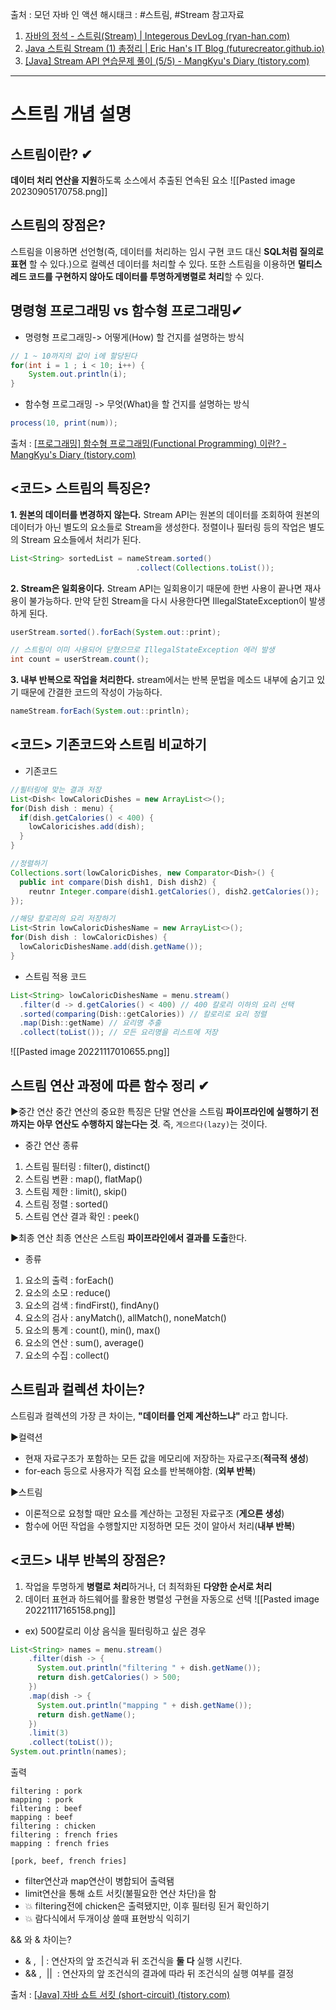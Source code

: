 출처 : 모던 자바 인 액션
해시태크 : #스트림, #Stream
참고자료
1) [자바의 정석 - 스트림(Stream) | Integerous DevLog (ryan-han.com)](https://ryan-han.com/post/dev/java-stream/)
2) [Java 스트림 Stream (1) 총정리 | Eric Han's IT Blog (futurecreator.github.io)](https://futurecreator.github.io/2018/08/26/java-8-streams/)
3) [[Java] Stream API 연습문제 풀이 (5/5) - MangKyu's Diary (tistory.com)](https://mangkyu.tistory.com/116)
----

# 스트림 개념 설명

## 스트림이란? ✔
**데이터 처리 연산을 지원**하도록 소스에서 추출된 연속된 요소
![[Pasted image 20230905170758.png]]


## 스트림의 장점은?
스트림을 이용하면 선언형(즉, 데이터를 처리하는 임시 구현 코드 대신 **SQL처럼 질의로 표현** 할 수 있다.)으로 컬렉션 데이터를 처리할 수 있다.
또한 스트림을 이용하면 **멀티스레드 코드를 구현하지 않아도 데이터를 투명하게병렬로 처리**할 수 있다.


## 명령형 프로그래밍 vs 함수형 프로그래밍✔
- 명령형 프로그래밍-> 어떻게(How) 할 건지를 설명하는 방식
```java
// 1 ~ 10까지의 값이 i에 할당된다 
for(int i = 1 ; i < 10; i++) { 
	System.out.println(i); 
}
```

- 함수형 프로그래밍 -> 무엇(What)을 할 건지를 설명하는 방식
```java
process(10, print(num));
```

출처 : [[프로그래밍] 함수형 프로그래밍(Functional Programming) 이란? - MangKyu's Diary (tistory.com)](https://mangkyu.tistory.com/111)


## <코드> 스트림의 특징은? 
**1. 원본의 데이터를 변경하지 않는다.**
Stream API는 원본의 데이터를 조회하여 원본의 데이터가 아닌 별도의 요소들로 Stream을 생성한다. 정렬이나 필터링 등의 작업은 별도의 Stream 요소들에서 처리가 된다.
``` java
List<String> sortedList = nameStream.sorted()
							.collect(Collections.toList());
```

**2. Stream은 일회용이다.**
Stream API는 일회용이기 때문에 한번 사용이 끝나면 재사용이 불가능하다. 만약 닫힌 Stream을 다시 사용한다면 IllegalStateException이 발생하게 된다.
```java
userStream.sorted().forEach(System.out::print);

// 스트림이 이미 사용되어 닫혔으므로 IllegalStateException 에러 발생
int count = userStream.count(); 
```

**3. 내부 반복으로 작업을 처리한다.**
stream에서는 반복 문법을 메소드 내부에 숨기고 있기 때문에 간결한 코드의 작성이 가능하다. 
```java
nameStream.forEach(System.out::println);
```


## <코드> 기존코드와 스트림 비교하기
- 기존코드
```java
//필터링에 맞는 결과 저장
List<Dish< lowCaloricDishes = new ArrayList<>();
for(Dish dish : menu) {
  if(dish.getCalories() < 400) {
    lowCaloricishes.add(dish);
  }
}

//정렬하기
Collections.sort(lowCaloricDishes, new Comparator<Dish>() {
  public int compare(Dish dish1, Dish dish2) {
    reutnr Integer.compare(dish1.getCalories(), dish2.getCalories());
});

//해당 칼로리의 요리 저장하기
List<Strin lowCaloricDishesName = new ArrayList<>();
for(Dish dish : lowCaloricDishes) {
  lowCaloricDishesName.add(dish.getName());
}
```

- 스트림 적용 코드
```java
List<String> lowCaloricDishesName = menu.stream()
  .filter(d -> d.getCalories() < 400) // 400 칼로리 이하의 요리 선택
  .sorted(comparing(Dish::getCalories)) // 칼로리로 요리 정렬
  .map(Dish::getName) // 요리명 추출
  .collect(toList()); // 모든 요리명을 리스트에 저장
```
![[Pasted image 20221117010655.png]]


## 스트림 연산 과정에 따른 함수 정리 ✔
▶중간 연산
중간 연산의 중요한 특징은 단말 연산을 스트림 **파이프라인에 실행하기 전까지는 아무 연산도 수행하지 않는다는 것**. 즉, `게으르다(lazy)`는 것이다.

- 중간 연산 종류
1.  스트림 필터링 : filter(), distinct()
2.  스트림 변환 : map(), flatMap()
3.  스트림 제한 : limit(), skip()
4.  스트림 정렬 : sorted()
5.  스트림 연산 결과 확인 : peek()

▶최종 연산
최종 연산은 스트림 **파이프라인에서 결과를 도출**한다.

- 종류
1.  요소의 출력 : forEach()
2.  요소의 소모 : reduce()
3.  요소의 검색 : findFirst(), findAny()
4.  요소의 검사 : anyMatch(), allMatch(), noneMatch()
5.  요소의 통계 : count(), min(), max()
6.  요소의 연산 : sum(), average()
7.  요소의 수집 : collect()


## 스트림과 컬렉션 차이는?
스트림과 컬렉션의 가장 큰 차이는, **"데이터를 언제 계산하느냐"** 라고 합니다.

▶컬력션
-  현재 자료구조가 포함하는 모든 값을 메모리에 저장하는 자료구조(**적극적 생성**)
- for-each 등으로 사용자가 직접 요소를 반복해야함. (**외부 반복**)

▶스트림
-  이론적으로 요청할 때만 요소를 계산하는 고정된 자료구조 (**게으른 생성**)
-  함수에 어떤 작업을 수행할지만 지정하면 모든 것이 알아서 처리(**내부 반복**)


## <코드> 내부 반복의 장점은?
1) 작업을 투명하게 **병렬로 처리**하거나, 더 최적화된 **다양한 순서로 처리**
2) 데이터 표현과 하드웨어를 활용한 병렬성 구현을 자동으로 선택
![[Pasted image 20221117165158.png]]
- ex) 500칼로리 이상 음식을 필터링하고 싶은 경우
``` java
List<String> names = menu.stream()  
    .filter(dish -> {  
      System.out.println("filtering " + dish.getName());  
      return dish.getCalories() > 500;  
    })  
    .map(dish -> {  
      System.out.println("mapping " + dish.getName());  
      return dish.getName();  
    })  
    .limit(3)  
    .collect(toList());  
System.out.println(names);
```

출력
```
filtering : pork
mapping : pork
filtering : beef
mapping : beef
filtering : chicken
filtering : french fries
mapping : french fries

[pork, beef, french fries]
```
- filter연산과 map연산이 병합되어 출력됌
- limit연산을 통해 쇼트 서킷(불필요한 연산 차단)을 함
- 💥 filtering전에 chicken은 출력됐지만, 이후 필터링 된거 확인하기
- 💥 람다식에서 두개이상  쓸때 표현방식 익히기

&& 와 & 차이는?
-   & ,  | : 연산자의 앞 조건식과 뒤 조건식을 **둘 다** 실행 시킨다.
-   && ,  ||  : 연산자의 앞 조건식의 결과에 따라 뒤 조건식의 실행 여부를 결정

출처 : [[Java] 자바 쇼트 서킷 (short-circuit) (tistory.com)](https://junior-datalist.tistory.com/214)

